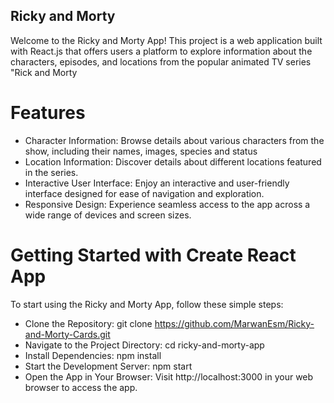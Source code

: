 ## Ricky and Morty ##

Welcome to the Ricky and Morty App! This project is a web application built with React.js that offers users a platform to explore information about the characters, episodes, and locations from the popular animated TV series "Rick and Morty

# Features #
* Character Information: Browse details about various characters from the show, including their names, images, species and status
* Location Information: Discover details about different locations featured in the series.
* Interactive User Interface: Enjoy an interactive and user-friendly interface designed for ease of navigation and exploration.
* Responsive Design: Experience seamless access to the app across a wide range of devices and screen sizes.
  
# Getting Started with Create React App

To start using the Ricky and Morty App, follow these simple steps:

* Clone the Repository: git clone https://github.com/MarwanEsm/Ricky-and-Morty-Cards.git
* Navigate to the Project Directory: cd ricky-and-morty-app
* Install Dependencies: npm install
* Start the Development Server: npm start
* Open the App in Your Browser: Visit http://localhost:3000 in your web browser to access the app.


